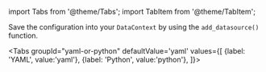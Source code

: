 import Tabs from '@theme/Tabs';
import TabItem from '@theme/TabItem';

Save the configuration into your `DataContext` by using the `add_datasource()` function.

<Tabs
  groupId="yaml-or-python"
  defaultValue='yaml'
  values={[
  {label: 'YAML', value:'yaml'},
  {label: 'Python', value:'python'},
  ]}>

<TabItem value="yaml">

```python title="Python" name="docs/docusaurus/docs/snippets/inferred_and_runtime_yaml_example_spark_s3.py add datasource config"
```

</TabItem>

<TabItem value="python">

```python title="Python" name="docs/docusaurus/docs/oss/guides/connecting_to_your_data/cloud/s3/components_spark/inferred_and_runtime_python_example.py add datasource config"
```

</TabItem>

</Tabs>